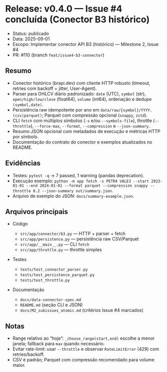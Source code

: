 # Release: v0.4.0 — Issue #4 concluída (Conector B3 histórico)

- Status: publicado
- Data: 2025-09-01
- Escopo: Implementar conector API B3 (histórico) — Milestone 2, Issue #4
- PR: #110 (branch `feat/issue4-b3-connector`)

## Resumo

- Conector histórico (brapi.dev) com cliente HTTP robusto (timeout, retries com backoff + jitter, User-Agent).
- Parser para OHLCV diário padronizado: `date` (UTC), `symbol` (str), `open/high/low/close` (float64), `volume` (int64), ordenação e dedupe `(symbol,date)`.
- Persistência raw idempotente por ano em `data/raw/{symbol}/YYYY.(csv|parquet)`; Parquet com compressão opcional (`snappy`, `zstd`).
- CLI `fetch` com múltiplos símbolos (`-s` e/ou `--symbols-file`), throttle (`--throttle`), `--force-max`, `--format`, `--compression` e `--json-summary`.
- Resumo JSON opcional com metadados de execução e métricas HTTP por símbolo.
- Documentação do contrato do conector e exemplos atualizados no README.

## Evidências

- Testes: `pytest -q` → 7 passed, 1 warning (pandas deprecation).
- Execução exemplo: `python -m app fetch -s PETR4 VALE3 --start 2023-01-01 --end 2024-01-01 --format parquet --compression snappy --throttle 0.2 --json-summary out/summary.json`.
- Arquivo de exemplo do JSON: `docs/summary-example.json`.

## Arquivos principais

- Código
  - `src/app/connector/b3.py` — HTTP + parser + fetch
  - `src/app/persistence.py` — persistência raw CSV/Parquet
  - `src/app/__main__.py` — CLI `fetch`
  - `src/app/throttle.py` — throttle simples

- Testes
  - `tests/test_connector_parser.py`
  - `tests/test_persistence_parquet.py`
  - `tests/test_throttle.py`

- Documentação
  - `docs/data-connector-spec.md`
  - `README.md` (seção CLI e JSON)
  - `docs/M2_subissues_atomic.md` (critérios Issue #4 marcados)

## Notas

- Range relativo ao “hoje”: `_choose_range(start,end)` escolhe a menor janela; fallback para `max` quando necessário.
- Evitar rate-limit: usar `--throttle` e observar `RateLimitError` (429) com retries/backoff.
- CSV é padrão; Parquet com compressão recomendado para volume maior.
